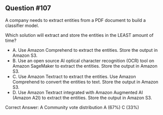 ## Question #107

A company needs to extract entities from a PDF document to build a classifier model.

Which solution will extract and store the entities in the LEAST amount of time?

- A. Use Amazon Comprehend to extract the entities. Store the output in Amazon S3.
- B. Use an open source AI optical character recognition (OCR) tool on Amazon SageMaker to extract the entities. Store the output in Amazon S3.
- C. Use Amazon Textract to extract the entities. Use Amazon Comprehend to convert the entities to text. Store the output in Amazon S3.
- D. Use Amazon Textract integrated with Amazon Augmented AI (Amazon A2I) to extract the entities. Store the output in Amazon S3. 

Correct Answer: 
A Community vote distribution A (67%) C (33%)